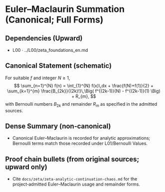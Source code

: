 # Euler–Maclaurin Summation (Canonical; Full Forms)

## Dependencies (Upward)
- L00 · ../L00/zeta_foundations_en.md

## Canonical Statement (schematic)
For suitable $f$ and integer $N\ge 1$,
$$
\sum_{n=1}^{N} f(n) = \int_{1}^{N} f(x)\,dx + \frac{f(N)+f(1)}{2} + \sum_{k=1}^{m} \frac{B_{2k}}{(2k)!}\,\Big( f^{(2k-1)}(N) - f^{(2k-1)}(1) \Big) + R_{m},
$$
with Bernoulli numbers $B_{2k}$ and remainder $R_{m}$ as specified in the admitted sources.

## Dense Summary (non‑canonical)
- Canonical Euler–Maclaurin is recorded for analytic approximations; Bernoulli terms match those recorded under L01/Bernoulli Values.

## Proof chain bullets (from original sources; upward only)
- Cite `docs/zeta/zeta-analytic-continuation-chaos.md` for the project‑admitted Euler–Maclaurin usage and remainder forms.
